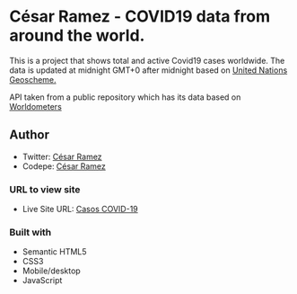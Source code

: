 # César Ramez - COVID19 data from around the world.


This is a project that shows total and active Covid19 cases worldwide. The data is updated at midnight GMT+0 after midnight based on [United Nations Geoscheme.](https://unstats.un.org/unsd/methodology/m49/)

API taken from a public repository which has its data based on [Worldometers](https://www.worldometers.info/coronavirus/#countries)


## Author

  - Twitter: [César Ramez](https://twitter.com/ramez_cesar)
  - Codepe: [César Ramez](https://codepen.io/ramez-cesar)

### URL to view site

- Live Site URL: [Casos COVID-19](https://ramez-cesar.github.io/covid19-data/)


### Built with

- Semantic HTML5
- CSS3
- Mobile/desktop
- JavaScript